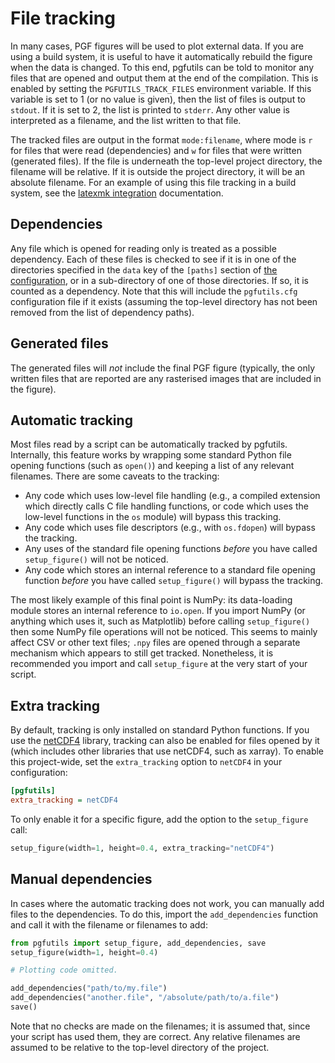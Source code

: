 File tracking
=============

In many cases, PGF figures will be used to plot external data. If you are using
a build system, it is useful to have it automatically rebuild the figure when
the data is changed. To this end, pgfutils can be told to monitor any files
that are opened and output them at the end of the compilation. This is enabled
by setting the `PGFUTILS_TRACK_FILES` environment variable. If this variable is
set to 1 (or no value is given), then the list of files is output to `stdout`.
If it is set to 2, the list is printed to `stderr`. Any other value is
interpreted as a filename, and the list written to that file.

The tracked files are output in the format `mode:filename`, where mode is `r`
for files that were read (dependencies) and `w` for files that were written
(generated files). If the file is underneath the top-level project directory,
the filename will be relative. If it is outside the project directory, it will
be an absolute filename.  For an example of using this file tracking in a build
system, see the [latexmk integration](latexmk.md) documentation.


Dependencies
------------

Any file which is opened for reading only is treated as a possible dependency.
Each of these files is checked to see if it is in one of the directories
specified in the `data` key of the `[paths]` section of [the
configuration](config.md), or in a sub-directory of one of those directories.
If so, it is counted as a dependency. Note that this will include the
`pgfutils.cfg` configuration file if it exists (assuming the top-level
directory has not been removed from the list of dependency paths).


Generated files
---------------

The generated files will *not* include the final PGF figure (typically, the
only written files that are reported are any rasterised images that are
included in the figure).


Automatic tracking
------------------

Most files read by a script can be automatically tracked by pgfutils.
Internally, this feature works by wrapping some standard Python file opening
functions (such as `open()`) and keeping a list of any relevant filenames.
There are some caveats to the tracking:

* Any code which uses low-level file handling (e.g., a compiled extension which
  directly calls C file handling functions, or code which uses the low-level
  functions in the `os` module) will bypass this tracking.
* Any code which uses file descriptors (e.g., with `os.fdopen`) will bypass the
  tracking.
* Any uses of the standard file opening functions *before* you have called
  `setup_figure()` will not be noticed.
* Any code which stores an internal reference to a standard file opening
  function *before* you have called `setup_figure()` will bypass the tracking.

The most likely example of this final point is NumPy: its data-loading module
stores an internal reference to `io.open`. If you import NumPy (or anything
which uses it, such as Matplotlib) before calling `setup_figure()` then some
NumPy file operations will not be noticed. This seems to mainly affect CSV or
other text files; `.npy` files are opened through a separate mechanism which
appears to still get tracked. Nonetheless, it is recommended you import and
call `setup_figure` at the very start of your script.


Extra tracking
--------------

By default, tracking is only installed on standard Python functions. If you use
the [netCDF4][1] library, tracking can also be enabled for files opened by it
(which includes other libraries that use netCDF4, such as xarray). To enable
this project-wide, set the `extra_tracking` option to `netCDF4` in your
configuration:

```INI
[pgfutils]
extra_tracking = netCDF4
```

To only enable it for a specific figure, add the option to the ``setup_figure``
call:

```python
setup_figure(width=1, height=0.4, extra_tracking="netCDF4")
```


Manual dependencies
-------------------

In cases where the automatic tracking does not work, you can manually add files
to the dependencies. To do this, import the `add_dependencies` function and
call it with the filename or filenames to add:

```python
from pgfutils import setup_figure, add_dependencies, save
setup_figure(width=1, height=0.4)

# Plotting code omitted.

add_dependencies("path/to/my.file")
add_dependencies("another.file", "/absolute/path/to/a.file")
save()
```

Note that no checks are made on the filenames; it is assumed that, since your
script has used them, they are correct. Any relative filenames are assumed to
be relative to the top-level directory of the project.

[1]: http://unidata.github.io/netcdf4-python/netCDF4/index.html
